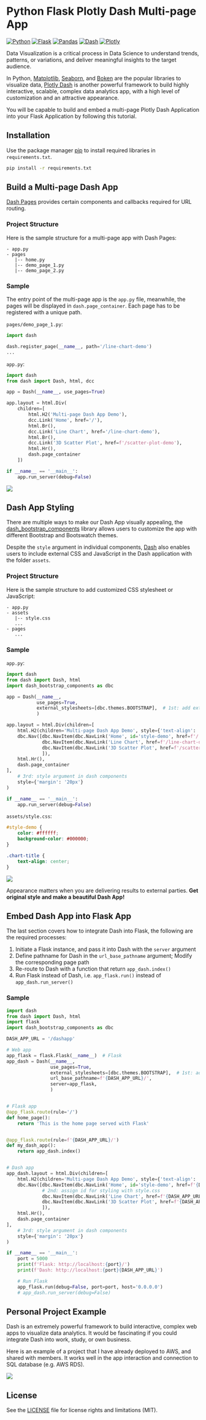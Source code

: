 # Python Flask Plotly Dash Multi-page App

[![Python](https://img.shields.io/badge/Python-^3.8-blue.svg?logo=python)](https://www.python.org)
[![Flask](https://img.shields.io/badge/Flask-v^2.2.0-blue.svg?logo=flask)](https://flask.palletsprojects.com/en/2.2.x/)
[![Pandas](https://img.shields.io/badge/Pandas-v^1.5.0-blue.svg?logo=pandas)](https://pypi.org/project/pandas/)
[![Dash](https://img.shields.io/badge/Dash-v^2.6.0-blue.svg?logo=plotly)](https://plotly.com)
[![Plotly](https://img.shields.io/badge/Plotly-v^5.11.0-blue.svg?logo=plotly)](https://plotly.com)

Data Visualization is a critical process in Data Science to understand trends, patterns, or variations, and deliver
meaningful insights to the target audience.

In Python, [Matplotlib](https://matplotlib.org), [Seaborn](https://seaborn.pydata.org), and [Boken](https://bokeh.org)
are the popular libraries to visualize data, [Plotly Dash](https://plotly.com) is another powerful framework to build
highly interactive, scalable, complex data analytics app, with a high level of customization and an attractive
appearance.

You will be capable to build and embed a multi-page Plotly Dash Application into your Flask Application by following
this tutorial.

## Installation

Use the package manager [pip](https://pip.pypa.io/en/stable/) to install required libraries in `requirements.txt`.

```bash
pip install -r requirements.txt
```

## Build a Multi-page Dash App

[Dash Pages](https://dash.plotly.com/urls) provides certain components and callbacks required for URL routing.

### Project Structure

Here is the sample structure for a multi-page app with Dash Pages:

```
- app.py
- pages
   |-- home.py
   |-- demo_page_1.py
   |-- demo_page_2.py
```

### Sample

The entry point of the multi-page app is the `app.py` file, meanwhile, the pages will be displayed
in `dash.page_container`. Each page has to be registered with a unique path.

`pages/demo_page_1.py`:

```python
import dash

dash.register_page(__name__, path='/line-chart-demo')
...
```

`app.py`:

```python
import dash
from dash import Dash, html, dcc

app = Dash(__name__, use_pages=True)

app.layout = html.Div(
    children=[
        html.H2('Multi-page Dash App Demo'),
        dcc.Link('Home', href='/'),
        html.Br(),
        dcc.Link('Line Chart', href='/line-chart-demo'),
        html.Br(),
        dcc.Link('3D Scatter Plot', href=f'/scatter-plot-demo'),
        html.Hr(),
        dash.page_container
    ])

if __name__ == '__main__':
    app.run_server(debug=False)
```

![](static/img_without_styling.png)

## Dash App Styling

There are multiple ways to make our Dash App visually appealing,
the [dash_bootstrap_components](https://dash-bootstrap-components.opensource.faculty.ai/docs/themes/) library allows
users to customize the app with different Bootstrap and Bootswatch themes.

Despite the `style` argument in individual components, [Dash](https://dash.plotly.com/external-resources) also enables
users to include external CSS and JavaScript in the Dash application with the folder `assets`.

### Project Structure

Here is the sample structure to add customized CSS stylesheet or JavaScript:

```
- app.py
- assets
   |-- style.css
   ...
- pages
   ...
```

### Sample

`app.py`:

```python
import dash
from dash import Dash, html
import dash_bootstrap_components as dbc

app = Dash(__name__,
           use_pages=True,
           external_stylesheets=[dbc.themes.BOOTSTRAP],  # 1st: add external stylesheet
           )

app.layout = html.Div(children=[
    html.H2(children='Multi-page Dash App Demo', style={'text-align': 'center'}),
    dbc.Nav([dbc.NavItem(dbc.NavLink('Home', id='style-demo', href=f'/')),  # 2nd: assign id for styling with style.css
             dbc.NavItem(dbc.NavLink('Line Chart', href=f'/line-chart-demo')),
             dbc.NavItem(dbc.NavLink('3D Scatter Plot', href=f'/scatter-plot-demo')),
             ]),
    html.Hr(),
    dash.page_container
],
    # 3rd: style argument in dash components
    style={'margin': '20px'}
)

if __name__ == '__main__':
    app.run_server(debug=False)
```

`assets/style.css`:

```css
#style-demo {
    color: #ffffff;
    background-color: #000000;
}

.chart-title {
    text-align: center;
}
```

![](static/img_with_styling.png)

Appearance matters when you are delivering results to external parties. **Get original style and make a beautiful Dash
App!**

## Embed Dash App into Flask App

The last section covers how to integrate Dash into Flask, the following are the required processes:

1. Initiate a Flask instance, and pass it into Dash with the `server` argument
2. Define pathname for Dash in the `url_base_pathname` argument; Modify the corresponding page path
3. Re-route to Dash with a function that return `app_dash.index()`
4. Run Flask instead of Dash, i.e. `app_flask.run()` instead of `app_dash.run_server()`

### Sample

```python
import dash
from dash import Dash, html
import flask
import dash_bootstrap_components as dbc

DASH_APP_URL = '/dashapp'

# Web app
app_flask = flask.Flask(__name__)  # Flask
app_dash = Dash(__name__,
                use_pages=True,
                external_stylesheets=[dbc.themes.BOOTSTRAP],  # 1st: add external stylesheet
                url_base_pathname=f'{DASH_APP_URL}/',
                server=app_flask,
                )


# Flask app
@app_flask.route(rule='/')
def home_page():
    return 'This is the home page served with Flask'


@app_flask.route(rule=f'{DASH_APP_URL}/')
def my_dash_app():
    return app_dash.index()


# Dash app
app_dash.layout = html.Div(children=[
    html.H2(children='Multi-page Dash App Demo', style={'text-align': 'center'}),
    dbc.Nav([dbc.NavItem(dbc.NavLink('Home', id='style-demo', href=f'{DASH_APP_URL}/')),
             # 2nd: assign id for styling with style.css
             dbc.NavItem(dbc.NavLink('Line Chart', href=f'{DASH_APP_URL}/line-chart-demo')),
             dbc.NavItem(dbc.NavLink('3D Scatter Plot', href=f'{DASH_APP_URL}/scatter-plot-demo')),
             ]),
    html.Hr(),
    dash.page_container
],
    # 3rd: style argument in dash components
    style={'margin': '20px'}
)

if __name__ == '__main__':
    port = 5000
    print(f'Flask: http://localhost:{port}/')
    print(f'Dash: http://localhost:{port}{DASH_APP_URL}')

    # Run Flask
    app_flask.run(debug=False, port=port, host='0.0.0.0')
    # app_dash.run_server(debug=False)

```

## Personal Project Example

Dash is an extremely powerful framework to build interactive, complex web apps to visualize data analytics. It would be
fascinating if you could integrate Dash into work, study, or own business.

Here is an example of a project that I have already deployed to AWS, and shared with members. It works well in the app
interaction and connection to SQL database (e.g. AWS RDS).

![](static/project_example.png)

## License

See the [LICENSE](LICENSE.md) file for license rights and
limitations (MIT).